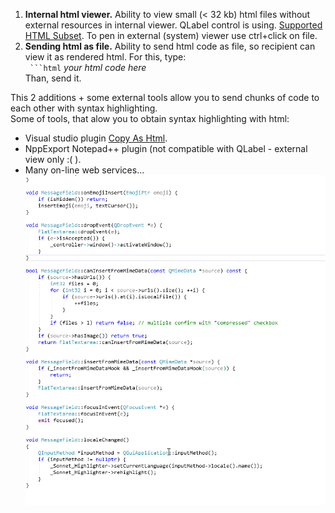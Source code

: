 1. **Internal html viewer.**
Ability to view small (< 32 kb) html files without external resources in internal viewer. 
QLabel control is using. [Supported HTML Subset](https://doc.qt.io/qt-5/richtext-html-subset.html). To pen in external (system) viewer use ctrl+click on file.  
2. **Sending html as file.**
Ability to send html code as file, so recipient can view it as rendered html. For this, type:  
` ```html` _your html code here_  
Than, send it.

This 2 additions + some external tools allow you to send chunks of code to each other with syntax highlighting.  
Some of tools, that alow you to obtain syntax highlighting with html:  
- Visual studio plugin [Copy As Html](https://marketplace.visualstudio.com/items?itemName=VisualStudioPlatformTeam.CopyAsHtml).
- NppExport Notepad++ plugin (not compatible with QLabel - external view only :( ).
- Many on-line web services...  
![Example](assets/html.gif?raw=true "sending code with syntax highlighting")
